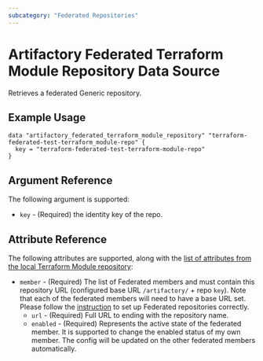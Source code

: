 ```yaml
---
subcategory: "Federated Repositories"
---
```


# Artifactory Federated Terraform Module Repository Data Source

Retrieves a federated Generic repository.

## Example Usage

```hcl
data "artifactory_federated_terraform_module_repository" "terraform-federated-test-terraform_module-repo" {
  key = "terraform-federated-test-terraform-module-repo"
}
```

## Argument Reference

The following argument is supported:

* `key` - (Required) the identity key of the repo.

## Attribute Reference

The following attributes are supported, along with
the [list of attributes from the local Terraform Module repository](local_terraform_module_repository.md):

* `member` - (Required) The list of Federated members and must contain this repository URL (configured base URL
  `/artifactory/` + repo `key`). Note that each of the federated members will need to have a base URL set. Please follow
  the [instruction](https://www.jfrog.com/confluence/display/JFROG/Working+with+Federated+Repositories#WorkingwithFederatedRepositories-SettingUpaFederatedRepository)
  to set up Federated repositories correctly.
  * `url` - (Required) Full URL to ending with the repository name.
  * `enabled` - (Required) Represents the active state of the federated member. It is supported to change the enabled
    status of my own member. The config will be updated on the other federated members automatically.
